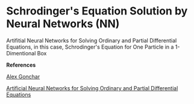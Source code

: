 # Schrodinger's Equation Solution by Neural Networks (NN)
Artifitial Neural Networks for Solving Ordinary and Partial Differential Equations, in this case, Schrodinger's Equation for One Particle in a 1-Dimentional Box


**References**

[Alex Gonchar](https://github.com/Rachnog/Neural-Networks-for-Differential-Equations)

[Artificial Neural Networks for Solving Ordinary and Partial Differential Equations](https://arxiv.org/pdf/physics/9705023.pdf)
